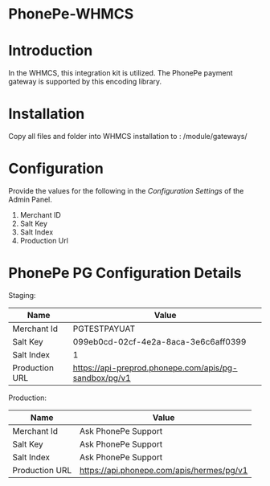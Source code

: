 # PhonePe-WHMCS

# Introduction

In the WHMCS, this integration kit is utilized. The PhonePe payment gateway is supported by this encoding library.

# Installation

Copy all files and folder into WHMCS installation to : /module/gateways/

# Configuration

Provide the values for the following in the *Configuration Settings* of the Admin Panel.

 1. Merchant ID
 2. Salt Key
 3. Salt Index
 4. Production Url

# PhonePe PG Configuration Details

Staging:

| Name           |Value                                                  |
|----------------|-------------------------------------------------------|
| Merchant Id    | PGTESTPAYUAT                                          |
| Salt Key       | 099eb0cd-02cf-4e2a-8aca-3e6c6aff0399                  |
| Salt Index     | 1                                                     |
| Production URL | https://api-preprod.phonepe.com/apis/pg-sandbox/pg/v1 |

Production:

| Name           |Value                                      |
|----------------|-------------------------------------------|
| Merchant Id    | Ask PhonePe Support                       |
| Salt Key       | Ask PhonePe Support                       |
| Salt Index     | Ask PhonePe Support                       |
| Production URL | https://api.phonepe.com/apis/hermes/pg/v1 |
